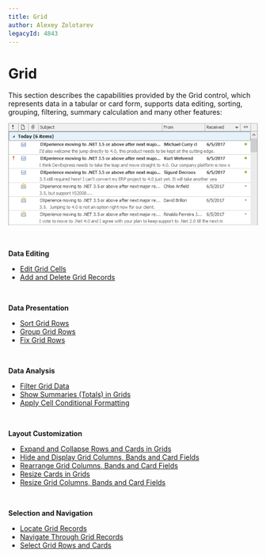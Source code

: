 ```yaml
---
title: Grid
author: Alexey Zolotarev
legacyId: 4843
---
```

# Grid
This section describes the capabilities provided by the Grid control, which represents data in a tabular or card form, supports data editing, sorting, grouping, filtering, summary calculation and many other features:

![EndUser_Win_Grid](../images/img9056.png)

&nbsp;

**Data Editing**
* [Edit Grid Cells](grid/data-editing/edit-grid-cells.md)
* [Add and Delete Grid Records](grid/data-editing/add-and-delete-grid-records.md)

&nbsp;

**Data Presentation**
* [Sort Grid Rows](grid/data-presentation/sort-grid-rows.md)
* [Group Grid Rows](grid/data-presentation/group-grid-rows.md)
* [Fix Grid Rows](grid/data-presentation/fix-grid-rows.md)

&nbsp;

**Data Analysis**
* [Filter Grid Data](grid/data-analysis/filter-grid-data.md)
* [Show Summaries (Totals) in Grids](grid/data-analysis/show-summaries-(totals)-in-grids.md)
* [Apply Cell Conditional Formatting](grid/data-analysis/apply-cell-conditional-formatting.md)

&nbsp;

**Layout Customization**
* [Expand and Collapse Rows and Cards in Grids](grid/layout-customization/expand-and-collapse-rows-and-cards-in-grids.md)
* [Hide and Display Grid Columns, Bands and Card Fields](grid/layout-customization/hide-and-display-grid-columns-bands-and-card-fields.md)
* [Rearrange Grid Columns, Bands and Card Fields](grid/layout-customization/rearrange-grid-columns-bands-and-card-fields.md)
* [Resize Cards in Grids](grid/layout-customization/resize-cards-in-grids.md)
* [Resize Grid Columns, Bands and Card Fields](grid/layout-customization/resize-grid-columns-bands-and-card-fields.md)

&nbsp;

**Selection and Navigation**
* [Locate Grid Records](grid/selection-and-navigation/locate-grid-records.md)
* [Navigate Through Grid Records](grid/selection-and-navigation/navigate-through-grid-records.md)
* [Select Grid Rows and Cards](grid/selection-and-navigation/select-grid-rows-and-cards.md)
